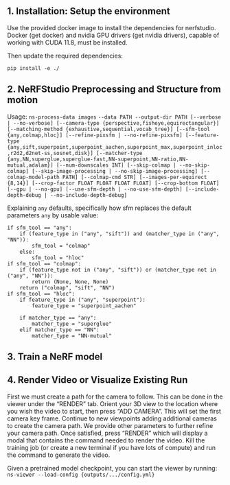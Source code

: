 ## 1. Installation: Setup the environment
Use the provided docker image to install the dependencies for nerfstudio. Docker (get docker) and nvidia GPU drivers (get nvidia drivers), capable of working with CUDA 11.8, must be installed.

Then update the required dependencies:
```
pip install -e ./
```

## 2. NeRFStudio Preprocessing and Structure from motion
Usage: `ns-process-data images` `--data PATH --output-dir PATH [--verbose | --no-verbose] [--camera-type {perspective,fisheye,equirectangular}]
                              [--matching-method {exhaustive,sequential,vocab_tree}] [--sfm-tool {any,colmap,hloc}] [--refine-pixsfm | --no-refine-pixsfm]
                              [--feature-type {any,sift,superpoint,superpoint_aachen,superpoint_max,superpoint_inloc,r2d2,d2net-ss,sosnet,disk}]
                              [--matcher-type {any,NN,superglue,superglue-fast,NN-superpoint,NN-ratio,NN-mutual,adalam}] [--num-downscales INT]
                              [--skip-colmap | --no-skip-colmap] [--skip-image-processing | --no-skip-image-processing] [--colmap-model-path PATH] [--colmap-cmd STR]
                              [--images-per-equirect {8,14}] [--crop-factor FLOAT FLOAT FLOAT FLOAT] [--crop-bottom FLOAT] [--gpu | --no-gpu]
                              [--use-sfm-depth | --no-use-sfm-depth] [--include-depth-debug | --no-include-depth-debug]`

Explaining `any` defaults, specifically how sfm replaces the default parameters `any` by usable value:

```
if sfm_tool == "any":
    if (feature_type in ("any", "sift")) and (matcher_type in ("any", "NN")):
        sfm_tool = "colmap"
    else:
        sfm_tool = "hloc"
if sfm_tool == "colmap":
    if (feature_type not in ("any", "sift")) or (matcher_type not in ("any", "NN")):
        return (None, None, None)
    return ("colmap", "sift", "NN")
if sfm_tool == "hloc":
    if feature_type in ("any", "superpoint"):
        feature_type = "superpoint_aachen"

    if matcher_type == "any":
        matcher_type = "superglue"
    elif matcher_type == "NN":
        matcher_type = "NN-mutual"
```

## 3. Train a NeRF model


## 4. Render Video or Visualize Existing Run
First we must create a path for the camera to follow. This can be done in the viewer under the “RENDER” tab. Orient your 3D view to the location where you wish the video to start, then press “ADD CAMERA”. This will set the first camera key frame. Continue to new viewpoints adding additional cameras to create the camera path. We provide other parameters to further refine your camera path. Once satisfied, press “RENDER” which will display a modal that contains the command needed to render the video. Kill the training job (or create a new terminal if you have lots of compute) and run the command to generate the video.

Given a pretrained model checkpoint, you can start the viewer by running:
`ns-viewer --load-config {outputs/.../config.yml}`